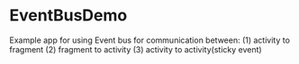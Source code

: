 # EventBusDemo
Example app for using Event bus for communication between:
(1) activity to fragment
(2) fragment to activity
(3) activity to activity(sticky event)
